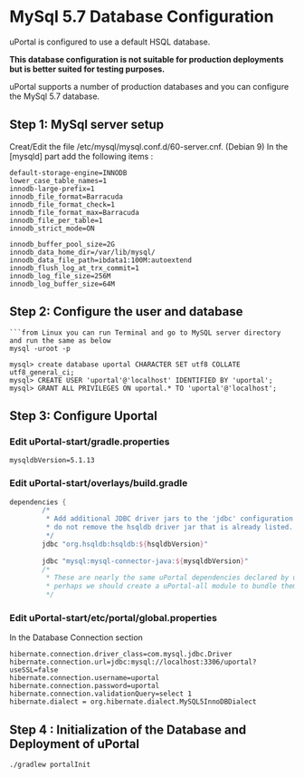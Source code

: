 # MySql 5.7 Database Configuration

uPortal is configured to use a default HSQL database.

**This database configuration is not suitable for production deployments but is better suited for testing purposes.**

uPortal supports a number of production databases and you can configure the MySql 5.7 database.

## Step 1: MySql server setup
Creat/Edit the file /etc/mysql/mysql.conf.d/60-server.cnf. (Debian 9)
In the [mysqld] part add the following items :

```properties
default-storage-engine=INNODB
lower_case_table_names=1
innodb-large-prefix=1
innodb_file_format=Barracuda
innodb_file_format_check=1
innodb_file_format_max=Barracuda
innodb_file_per_table=1
innodb_strict_mode=ON

innodb_buffer_pool_size=2G
innodb_data_home_dir=/var/lib/mysql/
innodb_data_file_path=ibdata1:100M:autoextend
innodb_flush_log_at_trx_commit=1
innodb_log_file_size=256M
innodb_log_buffer_size=64M
```

## Step 2: Configure the user and database
```open Command Prompt with MySql path C:\Program Files\MySQL\MySQL Server 5.7\bin, and run mysql as below
```from Linux you can run Terminal and go to MySQL server directory and run the same as below
mysql -uroot -p

mysql> create database uportal CHARACTER SET utf8 COLLATE utf8_general_ci;
mysql> CREATE USER 'uportal'@'localhost' IDENTIFIED BY 'uportal';
mysql> GRANT ALL PRIVILEGES ON uportal.* TO 'uportal'@'localhost';

```
## Step 3: Configure Uportal 

### Edit uPortal-start/gradle.properties 
```properties
mysqldbVersion=5.1.13
```
### Edit uPortal-start/overlays/build.gradle
```gradle
dependencies {
        /*
         * Add additional JDBC driver jars to the 'jdbc' configuration below;
         * do not remove the hsqldb driver jar that is already listed.
         */
        jdbc "org.hsqldb:hsqldb:${hsqldbVersion}"
        
        jdbc "mysql:mysql-connector-java:${mysqldbVersion}"
        /*
         * These are nearly the same uPortal dependencies declared by uPortal-webapp;
         * perhaps we should create a uPortal-all module to bundle them all as transitives.
         */

```

### Edit uPortal-start/etc/portal/global.properties 

In the Database Connection section
```properties
hibernate.connection.driver_class=com.mysql.jdbc.Driver
hibernate.connection.url=jdbc:mysql://localhost:3306/uportal?useSSL=false
hibernate.connection.username=uportal
hibernate.connection.password=uportal
hibernate.connection.validationQuery=select 1
hibernate.dialect = org.hibernate.dialect.MySQL5InnoDBDialect
```

## Step 4 : Initialization of the Database and Deployment of uPortal
```shell
./gradlew portalInit
```
